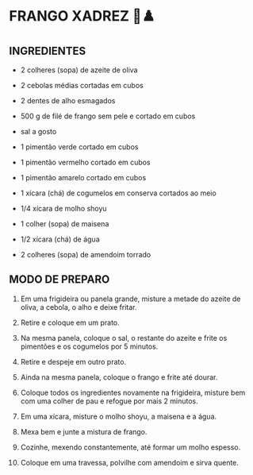 FRANGO XADREZ :chicken::chess_pawn:
=============

INGREDIENTES
------------

* 2 colheres (sopa) de azeite de oliva

* 2 cebolas médias cortadas em cubos

* 2 dentes de alho esmagados

* 500 g de filé de frango sem pele e cortado em cubos

* sal a gosto

* 1 pimentão verde cortado em cubos

* 1 pimentão vermelho cortado em cubos

* 1 pimentão amarelo cortado em cubos

* 1 xícara (chá) de cogumelos em conserva cortados ao meio

* 1/4 xícara de molho shoyu

* 1 colher (sopa) de maisena

* 1/2 xícara (chá) de água

* 2 colheres (sopa) de amendoim torrado

MODO DE PREPARO
---------------

1. Em uma frigideira ou panela grande, misture a metade do azeite de oliva, a cebola, o alho e deixe fritar.

2. Retire e coloque em um prato.

3. Na mesma panela, coloque o sal, o restante do azeite e frite os pimentões e os cogumelos por 5 minutos.

4. Retire e despeje em outro prato.

5. Ainda na mesma panela, coloque o frango e frite até dourar.

6. Coloque todos os ingredientes novamente na frigideira, misture bem com uma colher de pau e refogue por mais 2 minutos.

7. Em uma xícara, misture o molho shoyu, a maisena e a água.

8. Mexa bem e junte a mistura de frango.

9. Cozinhe, mexendo constantemente, até formar um molho espesso.

10. Coloque em uma travessa, polvilhe com amendoim e sirva quente.
